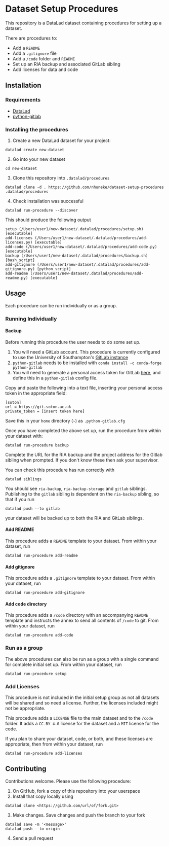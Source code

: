 # Dataset Setup Procedures

This repository is a DataLad dataset containing procedures for setting up a dataset. 

There are procedures to:

- Add a `README`
- Add a `.gitignore` file
- Add a `/code` folder and `README`
- Set up an RIA backup and associated GitLab sibling 
- Add licenses for data and code

## Installation 

### Requirements
- [DataLad](https://anaconda.org/conda-forge/datalad) 
- [python-gitlab](https://python-gitlab.readthedocs.io/en/stable/install.html) 

### Installing the procedures

1. Create a new DataLad dataset for your project:

```
datalad create new-dataset
```

2. Go into your new dataset 

```
cd new-dataset
```

3. Clone this repository into `.datalad/procedures`

```
datalad clone -d . https://github.com/nhuneke/dataset-setup-procedures .datalad/procedures
```

4. Check installation was successful 

```
datalad run-procedure --discover
```
This should produce the following output
```
setup (/Users/user1/new-dataset/.datalad/procedures/setup.sh) [executable]
add-licenses (/Users/user1/new-dataset/.datalad/procedures/add-licenses.py) [executable]
add-code (/Users/user1/new-dataset/.datalad/procedures/add-code.py) [executable]
backup (/Users/user1/new-dataset/.datalad/procedures/backup.sh) [bash_script]
add-gitignore (/Users/user1/new-dataset/.datalad/procedures/add-gitignore.py) [python_script]
add-readme (/Users/user1/new-dataset/.datalad/procedures/add-readme.py) [executable]
```

## Usage

Each procedure can be run individually or as a group.

### Running Individually 

#### Backup

Before running this procedure the user needs to do some set up. 
1. You will need a GitLab account. This procedure is currently configured to use the University of Southampton's [GitLab instance](https://git.soton.ac.uk) 
2. `python-gitlab` needs to be installed with `conda install -c conda-forge python-gitlab`
3. You will need to generate a personal access token for GitLab [here](https://git.soton.ac.uk/-/profile/personal_access_tokens), and define this in a `python-gitlab` config file.  

Copy and paste the following into a text file, inserting your personal access token in the appropriate field:

	[soton] 
	url = https://git.soton.ac.uk
	private_token = [insert token here] 
		
Save this in your `home` directory (`~`) as `.python-gitlab.cfg`

Once you have completed the above set up, run the procedure from within your dataset with:

```
datalad run-procedure backup
```

Complete the URL for the RIA backup and the project address for the Gitlab sibling when prompted. If you don't know these then ask your supervisor. 

You can check this procedure has run correctly with 

```
datalad siblings
```

You should see `ria-backup`, `ria-backup-storage` and `gitlab` siblings. Publishing to the `gitlab` sibling is dependent on the `ria-backup` sibling, so that if you run

```
datalad push --to gitlab
``` 

your dataset will be backed up to both the RIA and GitLab siblings. 

#### Add README

This procedure adds a `README` template to your dataset. From within your dataset, run

``` 
datalad run-procedure add-readme
```

#### Add gitignore

This procedure adds a `.gitignore` template to your dataset. From within your dataset, run

``` 
datalad run-procedure add-gitignore
```

#### Add code directory

This procedure adds a `/code` directory with an accompanying `README` template and instructs the annex to send all contents of `/code` to git. From within your dataset, run

```
datalad run-procedure add-code
```

### Run as a group

The above procedures can also be run as a group with a single command for complete initial set up. From within your dataset, run

```
datalad run-procedure setup
```

### Add Licenses

This procedure is not included in the initial setup group as not all datasets will be shared and so need a license. Further, the licenses included might not be appropriate. 

This procedure adds a `LICENSE` file to the main dataset and to the `/code` folder. It adds a `CC-BY 4.0` license for the dataset and a `MIT` license for the code. 

If you plan to share your dataset, code, or both, and these licenses are appropriate, then from within your dataset, run

```
datalad run-procedure add-licenses
```

## Contributing

Contributions welcome. Please use the following procedure:

1. On GitHub, fork a copy of this repository into your userspace
2. Install that copy locally using
```
datalad clone <https://github.com/url/of/fork.git>
```
3. Make changes. Save changes and push the branch to your fork
```
datalad save -m '<message>'
datalad push --to origin
```
4. Send a pull request
